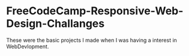 # FreeCodeCamp-Responsive-Web-Design-Challanges
These were the basic projects I made when I was having a interest in WebDevlopment.
